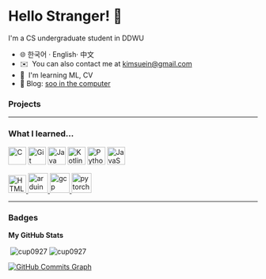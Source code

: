 Hello Stranger! 👋  
==========================
I'm a CS undergraduate student in DDWU

* 🌐 한국어 · English· 中文 
* ✉️  You can also contact me at [kimsuein@gmail.com](mailto:kimsuein@gmail.com)
* 🧠  I'm learning ML, CV
* 🔗 Blog: [soo in the computer](https://)

### Projects



------------------------------------

### What I learned...

<p align="left">
<a href="https://docs.microsoft.com/en-us/cpp/?view=msvc-170" target="_blank" rel="noreferrer"><img src="https://raw.githubusercontent.com/danielcranney/readme-generator/main/public/icons/skills/c-colored.svg" width="36" height="36" alt="C" /></a>
<a href="https://git-scm.com/" target="_blank" rel="noreferrer"><img src="https://raw.githubusercontent.com/danielcranney/readme-generator/main/public/icons/skills/git-colored.svg" width="36" height="36" alt="Git" /></a>
<a href="https://www.oracle.com/java/" target="_blank" rel="noreferrer"><img src="https://raw.githubusercontent.com/danielcranney/readme-generator/main/public/icons/skills/java-colored.svg" width="36" height="36" alt="Java" /></a>
<a href="https://kotlinlang.org/" target="_blank" rel="noreferrer"><img src="https://raw.githubusercontent.com/danielcranney/readme-generator/main/public/icons/skills/kotlin-colored.svg" width="36" height="36" alt="Kotlin" /></a>
<a href="https://www.python.org/" target="_blank" rel="noreferrer"><img src="https://raw.githubusercontent.com/danielcranney/readme-generator/main/public/icons/skills/python-colored.svg" width="36" height="36" alt="Python" /></a>
<a href="https://developer.mozilla.org/en-US/docs/Web/JavaScript" target="_blank" rel="noreferrer"><img src="https://raw.githubusercontent.com/danielcranney/readme-generator/main/public/icons/skills/javascript-colored.svg" width="36" height="36" alt="JavaScript" /></a>
<p align="left"> <a href="https://developer.mozilla.org/en-US/docs/Glossary/HTML5" target="_blank" rel="noreferrer"><img src="https://raw.githubusercontent.com/danielcranney/readme-generator/main/public/icons/skills/html5-colored.svg" width="36" height="36" alt="HTML5" /></a><a href="https://www.arduino.cc/" target="_blank" rel="noreferrer"> <img src="https://cdn.worldvectorlogo.com/logos/arduino-1.svg" alt="arduino" width="40" height="40"/> </a> <a href="https://cloud.google.com" target="_blank" rel="noreferrer"> <img src="https://www.vectorlogo.zone/logos/google_cloud/google_cloud-icon.svg" alt="gcp" width="40" height="40"/> </a> <a href="https://pytorch.org/" target="_blank" rel="noreferrer"> <img src="https://www.vectorlogo.zone/logos/pytorch/pytorch-icon.svg" alt="pytorch" width="40" height="40"/> </a> </p>
</p>

------------------------------------

### Badges

<b>My GitHub Stats</b>

<p>&nbsp;<img align="center" src="https://github-readme-stats.vercel.app/api?username=cup0927&show_icons=true&locale=en" alt="cup0927" />    <img align="center" src="https://github-readme-streak-stats.herokuapp.com/?user=cup0927&" alt="cup0927" /></p>

<a href="http://www.github.com/cup0927"><img src="https://github-readme-activity-graph.cyclic.app/graph?username=cup0927&bg_color=ffffff&color=1c1917&line=08B200&point=1c1917&area_color=08B200&area=true&hide_border=true&custom_title=GitHub%20Commits%20Graph" alt="GitHub Commits Graph" />
</a>
